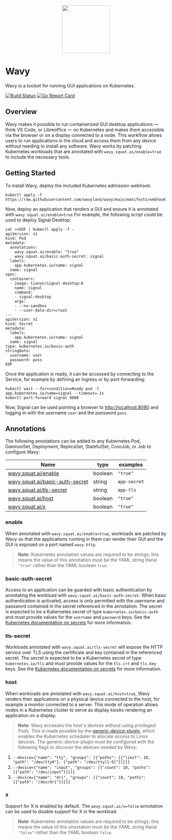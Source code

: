 <p align="center"><img src="https://avatars.githubusercontent.com/u/128749691" width="150" /></p>

# Wavy

Wavy is a toolset for running GUI applications on Kubernetes.

[![Build Status](https://github.com/wavyland/wavy/workflows/CI/badge.svg)](https://github.com/wavyland/wavy/actions?query=workflow%3ACI)
[![Go Report Card](https://goreportcard.com/badge/github.com/wavyland/wavy)](https://goreportcard.com/report/github.com/wavyland/wavy)

## Overview

Wavy makes it possible to run containerized GUI desktop applications &mdash; think VS Code, or Libreoffice &mdash; on Kubernetes and makes them accessible via the browser or on a display connected to a node.
This workflow allows users to run applications in the cloud and access them from any device without needing to install any software.
Wavy works by patching Kubernetes workloads that are annotated with `wavy.squat.ai/enable=true` to include the necessary tools.

## Getting Started

To install Wavy, deploy the included Kubernetes admission webhook:

```shell
kubectl apply -f https://raw.githubusercontent.com/wavyland/wavy/main/manifests/webhook.yaml
```

Now, deploy an application that renders a GUI and ensure it is annotated with `wavy.squat.ai/enable=true`
For example, the following script could be used to deploy Signal Desktop:

```shell
cat <<EOF | kubectl apply -f -
apiVersion: v1
kind: Pod
metadata:
  annotations:
    wavy.squat.ai/enable: "true"
    wavy.squat.ai/basic-auth-secret: signal
  labels:
    app.kubernetes.io/name: signal
  name: signal
spec:
  containers:
  - image: tianon/signal-desktop:6
    name: signal
    command:
    - signal-desktop
    args:
    - --no-sandbox
    - --user-data-dir=/root
---
apiVersion: v1
kind: Secret
metadata:
  labels:
    app.kubernetes.io/name: signal
  name: signal
type: kubernetes.io/basic-auth
stringData:
  username: user
  password: pass
EOF
```

Once the application is ready, it can be accessed by connecting to the Service, for example by defining an Ingress or by port-forwarding:

```shell
kubectl wait --for=condition=Ready pod -l app.kubernetes.io/name=signal --timeout=-1s
kubectl port-forward signal 8080
```

Now, Signal can be used pointing a browser to [http://localhost:8080](http://localhost:8080) and logging in with the username `user` and the password `pass`.

## Annotations

The following annotations can be added to any Kubernetes Pod, DaemonSet, Deployment, ReplicaSet, StatefulSet, CronJob, or Job to configure Wavy:

|Name|type|examples|
|----|----|-------|
|[wavy.squat.ai/enable](#enable)|boolean|`"true"`|
|[wavy.squat.ai/basic-auth-secret](#basic-auth-secret)|string|`app-secret`|
|[wavy.squat.ai/tls-secret](#tls-secret)|string|`app-tls`|
|[wavy.squat.ai/host](#host)|boolean|`"true"`|
|[wavy.squat.ai/x](#x)|boolean|`"true"`|

### enable

When annotated with `wavy.squat.ai/enable=true`, workloads are patched by Wavy so that the applications running in them can render their GUI and the GUI is exposed on a port named `wavy-http`.

> **Note**: Kubernetes annotation values are required to be strings; this means the value of this annotation must be the YAML string literal `"true"` rather than the YAML boolean `true`.

### basic-auth-secret

Access to an application can be guarded with basic authentication by annotating the workload with `wavy.squat.ai/basic-auth-secret`.
When basic authentication is activated, access is only permitted with the username and password contained in the secret referenced in the annotation.
The secret is expected to be a Kubernetes secret of type `kubernetes.io/basic-auth` and must provide values for the `username` and `password` keys.
See the [Kubernetes documentation on secrets](https://kubernetes.io/docs/concepts/configuration/secret/#basic-authentication-secret) for more information.

### tls-secret

Workloads annotated with `wavy.squat.ai/tls-secret` will expose the HTTP service over TLS using the certificate and key contained in the referenced secret.
The secret is expected to be a Kubernetes secret of type `kubernetes.io/tls` and must provide values for the `tls.crt` and `tls.key` keys.
See the [Kubernetes documentation on secrets](https://kubernetes.io/docs/concepts/configuration/secret/#tls-secrets) for more information.

### host

When workloads are annotated with `wavy.squat.ai/host=true`, Wavy renders their applications on a physical device connected to the host, for example a monitor connected to a server.
This mode of operation allows nodes in a Kubernetes cluster to serve as display kiosks rendering an application on a display.

> **Note**: Wavy accesses the host's devices without using privileged Pods. This is made possible by the [generic-device-plugin](https://github.com/squat/generic-device-plugin), which enables the Kubernetes scheduler to allocate access to Linux devices. The generic-device-plugin must be configured with the following flags to discover the devices needed by Wavy:
1. `--device={"name": "tty", "groups": [{"paths": [{"limit": 10, "path": "/dev/tty0"}, {"path": "/dev/tty[1-9]"}]}]}`
2. `--device={"name": "input", "groups": [{"count": 10, "paths": [{"path": "/dev/input"}]}]}`
3. `--device={"name": "dri", "groups": [{"count": 10, "paths": [{"path": "/dev/dri"}]}]}`

### x

Support for X is enabled by default.
The `wavy.squat.ai/x=false` annotation can be used to disable support for X in the workload.

> **Note**: Kubernetes annotation values are required to be strings; this means the value of this annotation must be the YAML string literal `"false"` rather than the YAML boolean `false`.
